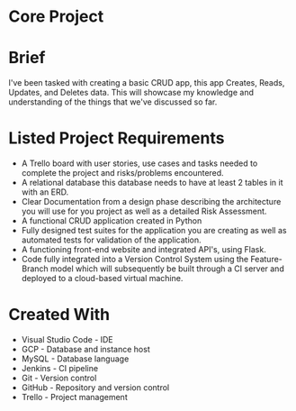 # Core Project

# Brief 

I've been tasked with creating a basic CRUD app, this app Creates, Reads, Updates, and Deletes data. This will showcase my knowledge and understanding of the things that we've discussed so far. 

# Listed Project Requirements

* A Trello board with  user stories, use cases and tasks needed to complete the project and risks/problems encountered. 
* A relational database this database needs to have at least 2 tables in it with an ERD.
* Clear Documentation from a design phase describing the architecture you will use for you project as well as a detailed Risk Assessment.
* A functional CRUD application created in Python
* Fully designed test suites for the application you are creating as well as automated tests for validation of the application.
* A functioning front-end website and integrated API's, using Flask.
* Code fully integrated into a Version Control System using the Feature-Branch model which will subsequently be built through a CI server and deployed to a cloud-based virtual machine.

# Created With

* Visual Studio Code - IDE
* GCP - Database and instance host
* MySQL - Database language
* Jenkins - CI pipeline
* Git - Version control
* GitHub - Repository and version control
* Trello - Project management
